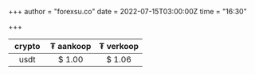 +++
author = "forexsu.co"
date = 2022-07-15T03:00:00Z
time = "16:30"

+++


&nbsp;crypto&nbsp;|₮ aankoop|₮ verkoop
:-----:|:-----:|:-----:
usdt  |$ 1.00|$ 1.06
